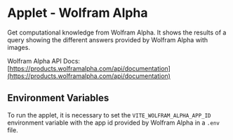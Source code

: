 # Applet - Wolfram Alpha

Get computational knowledge from Wolfram Alpha. It shows the results of a query showing the different answers provided by Wolfram Alpha with images.

Wolfram Alpha API Docs: [https://products.wolframalpha.com/api/documentation](https://products.wolframalpha.com/api/documentation)

## Environment Variables

To run the applet, it is necessary to set the `VITE_WOLFRAM_ALPHA_APP_ID` environment variable with the app id provided by Wolfram Alpha in a `.env` file.
